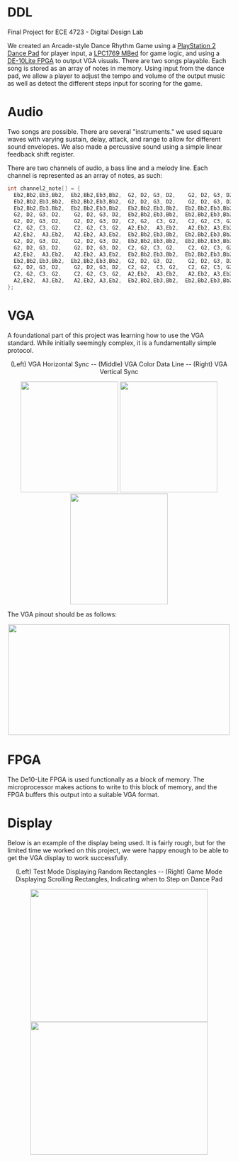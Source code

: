 # DDL
Final Project for ECE 4723 - Digital Design Lab

We created an Arcade-style Dance Rhythm Game using a [PlayStation 2 Dance Pad](https://www.amazon.com/Dance-Revolution-Regular-Playstation2-Playstation-2/dp/B000GF7KAW) for player input, a [LPC1769 MBed](https://www.nxp.com/products/processors-and-microcontrollers/arm-microcontrollers/general-purpose-mcus/lpc1700-arm-cortex-m3/512-kb-flash-64-kb-sram-ethernet-usb-lqfp100-package:LPC1769FBD100) for game logic, and using a [DE-10Lite FPGA](https://www.terasic.com.tw/cgi-bin/page/archive.pl?Language=English&No=1021) to output VGA visuals.  There are two songs playable. Each song is stored as an array of notes in memory. Using input from the dance pad, we allow a player to adjust the tempo and volume of the output music as well as detect the different steps input for scoring for the game. 

# Audio
Two songs are possible.
There are several "instruments." we used square waves with varying sustain, delay, attack, and range to allow for different sound envelopes. We also made a percussive sound using a simple linear feedback shift register. 

There are two channels of audio, a bass line and a melody line.
Each channel is represented as an array of notes, as such:
```c
int channel2_note[] = {
  Eb2,Bb2,Eb3,Bb2,  Eb2,Bb2,Eb3,Bb2,  G2, D2, G3, D2,    G2, D2, G3, D2,
  Eb2,Bb2,Eb3,Bb2,  Eb2,Bb2,Eb3,Bb2,  G2, D2, G3, D2,    G2, D2, G3, D2,
  Eb2,Bb2,Eb3,Bb2,  Eb2,Bb2,Eb3,Bb2,  Eb2,Bb2,Eb3,Bb2,  Eb2,Bb2,Eb3,Bb2,
  G2, D2, G3, D2,    G2, D2, G3, D2,  Eb2,Bb2,Eb3,Bb2,  Eb2,Bb2,Eb3,Bb2,
  G2, D2, G3, D2,    G2, D2, G3, D2,  C2, G2,  C3, G2,   C2, G2, C3, G2,
  C2, G2, C3, G2,    C2, G2, C3, G2,  A2,Eb2,  A3,Eb2,   A2,Eb2, A3,Eb2,
  A2,Eb2,  A3,Eb2,   A2,Eb2, A3,Eb2,  Eb2,Bb2,Eb3,Bb2,  Eb2,Bb2,Eb3,Bb2,
  G2, D2, G3, D2,    G2, D2, G3, D2,  Eb2,Bb2,Eb3,Bb2,  Eb2,Bb2,Eb3,Bb2,
  G2, D2, G3, D2,    G2, D2, G3, D2,  C2, G2, C3, G2,    C2, G2, C3, G2,
  A2,Eb2,  A3,Eb2,   A2,Eb2, A3,Eb2,  Eb2,Bb2,Eb3,Bb2,  Eb2,Bb2,Eb3,Bb2,
  Eb2,Bb2,Eb3,Bb2,  Eb2,Bb2,Eb3,Bb2,  G2, D2, G3, D2,    G2, D2, G3, D2,
  G2, D2, G3, D2,    G2, D2, G3, D2,  C2, G2,  C3, G2,   C2, G2, C3, G2,
  C2, G2, C3, G2,    C2, G2, C3, G2,  A2,Eb2,  A3,Eb2,   A2,Eb2, A3,Eb2,
  A2,Eb2,  A3,Eb2,   A2,Eb2, A3,Eb2,  Eb2,Bb2,Eb3,Bb2,  Eb2,Bb2,Eb3,Bb2,
};
```

# VGA
A foundational part of this project was learning how to use the VGA standard. While initially seemingly complex, it is a fundamentally simple protocol.
<p align="center"> (Left) VGA Horizontal Sync -- (Middle) VGA Color Data Line -- (Right) VGA Vertical Sync </p> 

<p align="center">
  
  <img src="https://github.com/bradleeharr/DigitalDanceLab/assets/56418392/1f0d91a1-6eb1-4725-b649-fd7549d10e63" style="max-width:220px; width: 220px; max-height: 250px; height: 250px;">
  <img src="https://github.com/bradleeharr/DigitalDanceLab/assets/56418392/b15303d7-8b6a-40c3-94e5-78663d6ddfee" style="max-width:220px; width: 220px; max-height: 250px; height: 250px;">
  <img src="https://github.com/bradleeharr/DigitalDanceLab/assets/56418392/f3e2fb80-be7e-4808-aeba-ae65b039f824" style="max-width:220px; width: 220px; max-height: 250px; height: 250px;">

</p>

The VGA pinout should be as follows:

<p align="center">
  <img src="https://github.com/user-attachments/assets/93d0059a-2a8b-4721-b3f8-ac733c64ccbe" style="max-width:500px; width:500px; max-height: 250px; height: 250px;">
</p>

# FPGA
The De10-Lite FPGA is used functionally as a block of memory. The microprocessor makes actions to write to this block of memory, and the FPGA buffers this output into a suitable VGA format. 


# Display
Below is an example of the display being used. It is fairly rough, but for the limited time we worked on this project, we were happy enough to be able to get the VGA display to work successfully.
<p align="center"> 
  (Left) Test Mode Displaying Random Rectangles -- (Right) Game Mode Displaying Scrolling Rectangles, Indicating when to Step on Dance Pad
</p>
<p align="center"> 
<img src="https://github.com/bradleeharr/DigitalDanceLab/assets/56418392/c6a0c211-e574-452a-8595-58e780e7f5a2" style="max-wdith:400px; width:400px; max-height:300px; height:300px;">
  <img src="https://github.com/bradleeharr/DigitalDanceLab/assets/56418392/656dd980-e8d2-4a89-b372-f794f37b6263" style="max-wdith:400px; width:400px; max-height:300px; height:300px;">

</p>
<p align="center"> 
</p>
<p align="center"> 
</p>

